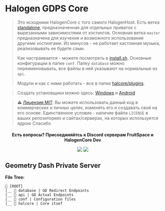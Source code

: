 # Halogen GDPS Core
> Это исходники HalogenCore с того самого HalogenHost. Есть ветка [standalone](https://github.com/FruitSpace/HalogenGDPSCore/tree/standalone), предназначенная для отдельных приваток с вырезанными зависимостями от хостингов.
> Основная ветка `master` предназначена для изучения и возможного использования другими хостингами.
> Из минусов - не работает кастомная музыка, реализовывать ее будете сами.
>
> Как настраивается - можете посмотреть в [install.sh](install.sh). Основные конфигурации в папке `conf`. Папку `database` можно переименовывать, все файлы в ней указывают на нормальные из `api`.
>
> Модули и как с ними работать - все в папке [halcore/plugins](halcore/plugins).

> Создать установщики можно здесь: [Windows](https://gdrainix.xyz/create-gdps) и [Android](https://gdrainix.xyz/create-android-gdps)

> ⚠️ [Лицензия MIT](LICENSE): Вы можете использовать данный код в коммерческих и личных целях, изменять его и создавать свой на его основе. Единственное условие - наличие файла `LICENSE` в ваших репозиториях и сайтах/серверах, на которых используется ядрою
> Спасибо
<h4 align="center">Есть вопросы? Присоединяйтсь к Discord серверам FruitSpace и  HalogenCore Dev</p>
<p align="center">
  <a href="https://discord.gg/HgBQmMRKTB"><img src="https://discord.com/api/guilds/1146094673203581108/widget.png?style=banner2"></a>
  <a href="https://discord.gg/fruitspace"><img src="https://discord.com/api/guilds/1025382676875726898/widget.png?style=banner2"></a>
</p>

## Geometry Dash Private Server
**File Tree:**
```
📁 [ROOT]
|__ 📁 database | GD Redirect Endpoints
|__ 📁 api | GD Actual Endpoints
|__ 📁 conf | Configuration files
|__ 📁 halcore | Core itsef
```
